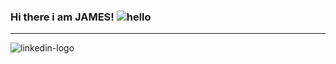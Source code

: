 ### Hi there i am JAMES! ![hello](https://user-images.githubusercontent.com/98466955/195124128-635c5ebd-6a40-4f2e-ae36-a09c62f72628.svg)




_____________________________________________________________________________________________________________________________________
![linkedin-logo](https://www.linkedin.com/in/jamesasibeymanu/) 
   

 
 
 
 
 
 
 
 
<!--
**jaamanu/jaamanu** is a ✨ _special_ ✨ repository because its `README.md` (this file) appears on your GitHub profile.

Here are some ideas to get you started:

- 🔭 I’m currently working on ...
- 🌱 I’m currently learning ...
- 👯 I’m looking to collaborate on ...
- 🤔 I’m looking for help with ...
- 💬 Ask me about ...
- 📫 How to reach me: ...
- 😄 Pronouns: ...
- ⚡ Fun fact: ...
-->
